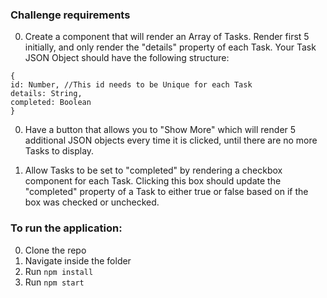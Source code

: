 ### Challenge requirements

0. Create a component that will render an Array of Tasks. Render first 5 initially, and only render the "details" property of each Task.  Your Task JSON Object should have the following structure:
 ```
 {
 id: Number, //This id needs to be Unique for each Task
 details: String,
 completed: Boolean
 }
 ```
 
0. Have a button that allows you to "Show More" which will render 5 additional JSON objects every time it is clicked, until there are no more Tasks to display.
 
0. Allow Tasks to be set to "completed" by rendering a checkbox component for each Task. Clicking this box should update the "completed" property of a Task to either true or false based on if the box was checked or unchecked.

### To run the application:
0. Clone the repo
0. Navigate inside the folder
0. Run `npm install`
0. Run `npm start`
